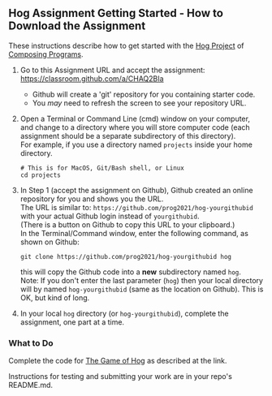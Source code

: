 ## Hog Assignment Getting Started - How to Download the Assignment

These instructions describe how to get started with the [Hog Project][hog]
of [Composing Programs][compose-progs].

1. Go to this Assignment URL and accept the assignment: 
   <https://classroom.github.com/a/CHAQ2BIa>

   - Github will create a 'git' repository for you containing starter code.
   - You *may* need to refresh the screen to see your repository URL.

2. Open a Terminal or Command Line (cmd) window on your computer, and change to a directory
   where you will store computer code (each assignment should be a separate
   subdirectory of this directory).    
   For example, if you use a directory named `projects` inside your home directory.
   ```
   # This is for MacOS, Git/Bash shell, or Linux
   cd projects
   ```

3. In Step 1 (accept the assignment on Github), Github created an
   online repository for you and shows you the URL.  
   The URL is similar to: `https://github.com/prog2021/hog-yourgithubid`    
   with your actual Github login instead of `yourgithubid`.    
   (There is a button on Github to copy this URL to your clipboard.)    
   In the Terminal/Command window, enter the following command, as shown on Github:    
   ```
   git clone https://github.com/prog2021/hog-yourgithubid hog
   ```
   this will copy the Github code into a **new** subdirectory named `hog`.    
   Note: If you don't enter the last parameter (`hog`) then your local directory will by named `hog-yourgithubid` (same as the location on Github). This is OK, but kind of long.

4. In your local `hog` directory (or `hog-yourgithubid`), complete the assignment, one part at a time.

### What to Do

Complete the code for [The Game of Hog][hog] as described at the link.

Instructions for testing and submitting your work are in your repo's README.md.

[hog]: https://inst.eecs.berkeley.edu//~cs61a/fa13/proj/hog/hog.html
[compose-progs]: http://composingprograms.com/
